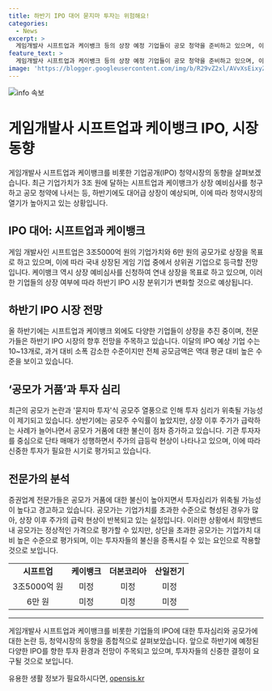```yaml
---
title: 하반기 IPO 대어 묻지마 투자는 위험해요!
categories:
  - News
excerpt: >
  게임개발사 시프트업과 케이뱅크 등의 상장 예정 기업들이 공모 청약을 준비하고 있으며, 이로 인해 하반기 IPO 청약시장이 뜨거워질 전망이다. 시프트업은 3조 원대의 기업가치로 공모 청약에 나서고, 케이뱅크는 상장을 위한 절차에 돌입했다. 하지만 과도한 공모가와 주가 하락으로 인해 공모가 거품 논란이 끊이지 않고 있어, 투자자들은 신중한 투자가 필요하다는 전문가들의 발언이 나오고 있다. 올 하반기에는 시프트업과 케이뱅크 외에도 다른 기업들도 상장을 추진 중이며, 대어급 상장의 흥행 여부에 따라 하반기 IPO 시장 분위기가 달라질 전망이다.
feature_text: >
  게임개발사 시프트업과 케이뱅크 등의 상장 예정 기업들이 공모 청약을 준비하고 있으며, 이로 인해 하반기 IPO 청약시장이 뜨거워질 전망이다. 시프트업은 3조 원대의 기업가치로 공모 청약에 나서고, 케이뱅크는 상장을 위한 절차에 돌입했다. 하지만 과도한 공모가와 주가 하락으로 인해 공모가 거품 논란이 끊이지 않고 있어, 투자자들은 신중한 투자가 필요하다는 전문가들의 발언이 나오고 있다. 올 하반기에는 시프트업과 케이뱅크 외에도 다른 기업들도 상장을 추진 중이며, 대어급 상장의 흥행 여부에 따라 하반기 IPO 시장 분위기가 달라질 전망이다.
image: 'https://blogger.googleusercontent.com/img/b/R29vZ2xl/AVvXsEixyZcFfHzMRdzZMjFBmAUKJYCLCGyLL1o632UiGVXcaFdKo_bkvkuCioo0uUKlGfBVcT3P84aROyZIXSBEx3Aw5nCQ3pTgDom1WDC4m8eifvWiAmWEEVb4x6G_l8C0QH225ldMjyaFvpxGEBGNO37VmDTDMHGhJPq73UglMfDca1-0aw/s1600/blogspot.png'
---
```


<p><img src="https://blogger.googleusercontent.com/img/b/R29vZ2xl/AVvXsEixyZcFfHzMRdzZMjFBmAUKJYCLCGyLL1o632UiGVXcaFdKo_bkvkuCioo0uUKlGfBVcT3P84aROyZIXSBEx3Aw5nCQ3pTgDom1WDC4m8eifvWiAmWEEVb4x6G_l8C0QH225ldMjyaFvpxGEBGNO37VmDTDMHGhJPq73UglMfDca1-0aw/s1600/blogspot.png" alt="info 속보" /></p>

<h1>게임개발사 시프트업과 케이뱅크 IPO, 시장 동향</h1>

<p data-ke-size="size16">게임개발사 시프트업과 케이뱅크를 비롯한 기업공개(IPO) 청약시장의 동향을 살펴보겠습니다. 최근 기업가치가 3조 원에 달하는 시프트업과 케이뱅크가 상장 예비심사를 청구하고 공모 청약에 나서는 등, 하반기에도 대어급 상장이 예상되며, 이에 따라 청약시장의 열기가 높아지고 있는 상황입니다.</p>

<h2 data-ke-size="size26">IPO 대어: 시프트업과 케이뱅크</h2>

<p data-ke-size="size16">게임 개발사인 시프트업은 3조5000억 원의 기업가치와 6만 원의 공모가로 상장을 목표로 하고 있으며, 이에 따라 국내 상장된 게임 기업 중에서 상위권 기업으로 등극할 전망입니다. 케이뱅크 역시 상장 예비심사를 신청하여 연내 상장을 목표로 하고 있으며, 이러한 기업들의 상장 여부에 따라 하반기 IPO 시장 분위기가 변화할 것으로 예상됩니다.</p>

<h2 data-ke-size="size26">하반기 IPO 시장 전망</h2>

<p data-ke-size="size16">올 하반기에는 시프트업과 케이뱅크 외에도 다양한 기업들이 상장을 추진 중이며, 전문가들은 하반기 IPO 시장의 향후 전망을 주목하고 있습니다. 이달의 IPO 예상 기업 수는 10~13개로, 과거 대비 소폭 감소한 수준이지만 전체 공모금액은 역대 평균 대비 높은 수준을 보이고 있습니다.</p>

<h2 data-ke-size="size26">‘공모가 거품’과 투자 심리</h2>

<p data-ke-size="size16">최근의 공모가 논란과 '묻지마 투자'식 공모주 열풍으로 인해 투자 심리가 위축될 가능성이 제기되고 있습니다. 상반기에는 공모주 수익률이 높았지만, 상장 이후 주가가 급락하는 사례가 늘어나면서 공모가 거품에 대한 불신이 점차 증가하고 있습니다. 기관 투자자를 중심으로 단타 매매가 성행하면서 주가의 급등락 현상이 나타나고 있으며, 이에 따라 신중한 투자가 필요한 시기로 평가되고 있습니다.</p>

<h2 data-ke-size="size26">전문가의 분석</h2>

<p data-ke-size="size16">증권업계 전문가들은 공모가 거품에 대한 불신이 높아지면서 투자심리가 위축될 가능성이 높다고 경고하고 있습니다. 공모가는 기업가치를 초과한 수준으로 형성된 경우가 많아, 상장 이후 주가의 급락 현상이 반복되고 있는 실정입니다. 이러한 상황에서 희망밴드 내 공모가는 정상적인 가격으로 평가할 수 있지만, 상단을 초과한 공모가는 기업가치 대비 높은 수준으로 평가되며, 이는 투자자들의 불신을 증폭시킬 수 있는 요인으로 작용할 것으로 보입니다.</p>

<table>
    <tr>
        <td style="text-align: center; height: 17px;"><b>시프트업</b></td>
        <td style="text-align: center; height: 17px;"><b>케이뱅크</b></td>
        <td style="text-align: center; height: 17px;"><b>더본코리아</b></td>
        <td style="text-align: center; height: 17px;"><b>산일전기</b></td>
    </tr>
    <tr>
        <td style="text-align: center; height: 17px;">3조5000억 원</td>
        <td style="text-align: center; height: 17px;">미정</td>
        <td style="text-align: center; height: 17px;">미정</td>
        <td style="text-align: center; height: 17px;">미정</td>
    </tr>
    <tr>
        <td style="text-align: center; height: 17px;">6만 원</td>
        <td style="text-align: center; height: 17px;">미정</td>
        <td style="text-align: center; height: 17px;">미정</td>
        <td style="text-align: center; height: 17px;">미정</td>
    </tr>
</table>

<hr>

<p data-ke-size="size16">게임개발사 시프트업과 케이뱅크를 비롯한 기업들의 IPO에 대한 투자심리와 공모가에 대한 논란 등, 청약시장의 동향을 종합적으로 살펴보았습니다. 앞으로 하반기에 예정된 다양한 IPO를 향한 투자 환경과 전망이 주목되고 있으며, 투자자들의 신중한 결정이 요구될 것으로 보입니다.</p>
유용한 생활 정보가 필요하시다면, <a href="https://opensis.kr" rel="dofollow">opensis.kr</a>


